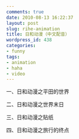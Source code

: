 ```yaml
---
comments: true
date: 2010-08-13 16:22:37
layout: post
slug: rihe-animation
title: 日和动漫（中文配音）
wordpress_id: 438
categories:
- funny
tags:
- animation
- haha
- video
---
```


一、日和动漫之平田的世界





二、日和动漫之世界末日



三、日和动漫之贴纸



四、日和动漫之旅行的终点




